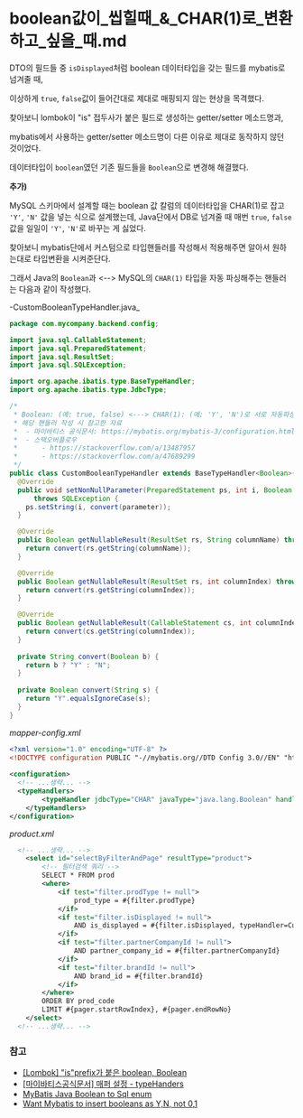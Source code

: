 # boolean값이_씹힐때_&_CHAR(1)로_변환하고_싶을_때.md

DTO의 필드들 중 `isDisplayed`처럼 boolean 데이터타입을 갖는 필드를 mybatis로 넘겨줄 때,

이상하게 `true`, `false`값이 들어간대로 제대로 매핑되지 않는 현상을 목격했다.

찾아보니 lombok이 "is" 접두사가 붙은 필드로 생성하는 getter/setter 메소드명과, 

mybatis에서 사용하는 getter/setter 메소드명이 다른 이유로 제대로 동작하지 않던 것이었다.

데이터타입이 `boolean`였던 기존 필드들을 `Boolean`으로 변경해 해결했다.

**추가)**

MySQL 스키마에서 설계할 때는 boolean 값 칼럼의 데이터타입을 CHAR(1)로 잡고 `'Y'`, `'N'` 값을 넣는 식으로 설계했는데,
Java단에서 DB로 넘겨줄 때 매번 `true`, `false` 값을 일일이 `'Y'`, `'N'`로 바꾸는 게 싫었다.

찾아보니 mybatis단에서 커스텀으로 타입핸들러를 작성해서 적용해주면 알아서 원하는대로 타입변환을 시켜준단다.

그래서 Java의 `Boolean`과 <--> MySQL의 `CHAR(1)` 타입을 자동 파싱해주는 핸들러는 다음과 같이 작성했다.

-CustomBooleanTypeHandler.java_
```java
package com.mycompany.backend.config;

import java.sql.CallableStatement;
import java.sql.PreparedStatement;
import java.sql.ResultSet;
import java.sql.SQLException;

import org.apache.ibatis.type.BaseTypeHandler;
import org.apache.ibatis.type.JdbcType;

/*
 * Boolean: (예: true, false) <---> CHAR(1): (예: 'Y', 'N')로 서로 자동파싱할 때 쓰이는 핸들러
 * 해당 핸들러 작성 시 참고한 자료
 *  - 마이바티스 공식문서: https://mybatis.org/mybatis-3/configuration.html#typehandlers
 *  - 스택오버플로우
 *      - https://stackoverflow.com/a/13487957
 *      - https://stackoverflow.com/a/47689299
 */
public class CustomBooleanTypeHandler extends BaseTypeHandler<Boolean>{
  @Override
  public void setNonNullParameter(PreparedStatement ps, int i, Boolean parameter, JdbcType jdbcType)
      throws SQLException {
    ps.setString(i, convert(parameter));
  }

  @Override
  public Boolean getNullableResult(ResultSet rs, String columnName) throws SQLException {
    return convert(rs.getString(columnName));
  }

  @Override
  public Boolean getNullableResult(ResultSet rs, int columnIndex) throws SQLException {
    return convert(rs.getString(columnIndex));
  }

  @Override
  public Boolean getNullableResult(CallableStatement cs, int columnIndex) throws SQLException {
    return convert(cs.getString(columnIndex));
  }
  
  private String convert(Boolean b) {
    return b ? "Y" : "N";
  }
  
  private Boolean convert(String s) {
    return "Y".equalsIgnoreCase(s);
  }
}
```

_mapper-config.xml_
```xml
<?xml version="1.0" encoding="UTF-8" ?>
<!DOCTYPE configuration PUBLIC "-//mybatis.org//DTD Config 3.0//EN" "http://mybatis.org/dtd/mybatis-3-config.dtd">
  
<configuration>
  <!-- ...생략... -->
  <typeHandlers>
		<typeHandler jdbcType="CHAR" javaType="java.lang.Boolean" handler="com.mycompany.backend.config.CustomBooleanTypeHandler"/>
	</typeHandlers>
</configuration>
```

_product.xml_
```xml
  <!-- ...생략... -->
	<select id="selectByFilterAndPage" resultType="product">
		<!-- 필터검색 쿼리 -->
		SELECT * FROM prod
		<where>
			<if test="filter.prodType != null">
				prod_type = #{filter.prodType}
			</if>
			<if test="filter.isDisplayed != null">
				AND is_displayed = #{filter.isDisplayed, typeHandler=CustomBooleanTypeHandler} <!-- 여기!! 이렇게 타입변환이 필요한 곳에 typeHander를 지정해주면 된다-->
			</if>
			<if test="filter.partnerCompanyId != null">
				AND partner_company_id = #{filter.partnerCompanyId}
			</if>
			<if test="filter.brandId != null">
				AND brand_id = #{filter.brandId}
			</if>
		</where>
		ORDER BY prod_code
		LIMIT #{pager.startRowIndex}, #{pager.endRowNo}
	</select>
  <!-- ...생략... -->
```

### 참고
* [[Lombok] "is"prefix가 붙은 boolean, Boolean](https://ratseno.tistory.com/101)
* [[마이바티스공식문서] 매퍼 설정 - typeHanders](https://mybatis.org/mybatis-3/ko/configuration.html#typehandlers)
* [MyBatis Java Boolean to Sql enum](https://stackoverflow.com/a/13487957)
* [Want Mybatis to insert booleans as Y,N, not 0,1](https://stackoverflow.com/a/47689299)
